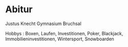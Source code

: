 # Abitur
Justus Knecht Gymnasium Bruchsal 

Hobbys : Boxen, Laufen, Investitionen, Poker, Blackjack, Immobilieninvestitionen, Wintersport, Snowboarden 
